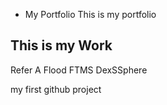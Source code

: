 * My Portfolio
This is my portfolio

## This is my Work
Refer A Flood
FTMS
DexSSphere

my first github project